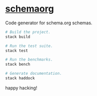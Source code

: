 # [schemaorg][]

Code generator for schema.org schemas.

``` sh
# Build the project.
stack build

# Run the test suite.
stack test

# Run the benchmarks.
stack bench

# Generate documentation.
stack haddock
```

happy hacking!

[schemaorg]: https://github.com/huseyinyilmaz/schemaorg
